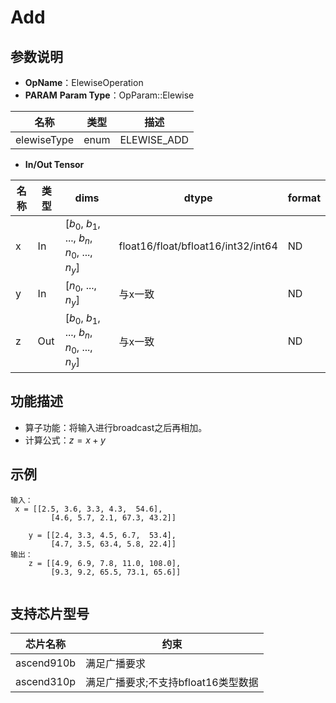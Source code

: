 # Add

## 参数说明

- **OpName**：ElewiseOperation
- **PARAM**
**Param Type**：OpParam::Elewise

| 名称        | 类型 | 描述        |
| ----------- | ---- | ----------- |
| elewiseType | enum | ELEWISE_ADD |

- **In/Out Tensor**

| 名称 | 类型 | dims                                          | dtype                              | format |
| ---- | ---- | --------------------------------------------- | ---------------------------------- | ------ |
| x    | In   | [$b_0$, $b_1$, ..., $b_n$, $n_0$, ..., $n_y$] | float16/float/bfloat16/int32/int64 | ND     |
| y    | In   | [$n_0$, ..., $n_y$]                           | 与x一致                            | ND     |
| z    | Out  | [$b_0$, $b_1$, ..., $b_n$, $n_0$, ..., $n_y$] | 与x一致                            | ND     |

## 功能描述

- 算子功能：将输入进行broadcast之后再相加。
- 计算公式：$z=x+y$

## 示例

```
输入：
 x = [[2.5, 3.6, 3.3, 4.3,  54.6],
         [4.6, 5.7, 2.1, 67.3, 43.2]]
    
    y = [[2.4, 3.3, 4.5, 6.7,  53.4],
         [4.7, 3.5, 63.4, 5.8, 22.4]]
输出：
    z = [[4.9, 6.9, 7.8, 11.0, 108.0], 
         [9.3, 9.2, 65.5, 73.1, 65.6]]   
 
```

## 支持芯片型号

| 芯片名称   | 约束                                |
| ---------- | ----------------------------------- |
| ascend910b | 满足广播要求                        |
| ascend310p | 满足广播要求;不支持bfloat16类型数据 |
